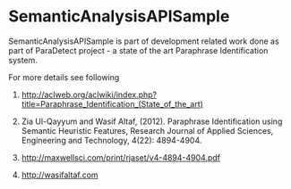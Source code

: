# SemanticAnalysisAPISample
SemanticAnalysisAPISample is part of development related work done as part of ParaDetect project - a state of the art Paraphrase Identification system. 

For more details see following 

1. http://aclweb.org/aclwiki/index.php?title=Paraphrase_Identification_(State_of_the_art) 

2. Zia Ul-Qayyum and Wasif Altaf, (2012). Paraphrase Identification using Semantic Heuristic Features, Research Journal of Applied Sciences, Engineering and Technology, 4(22): 4894-4904. 

3. http://maxwellsci.com/print/rjaset/v4-4894-4904.pdf

4. http://wasifaltaf.com
